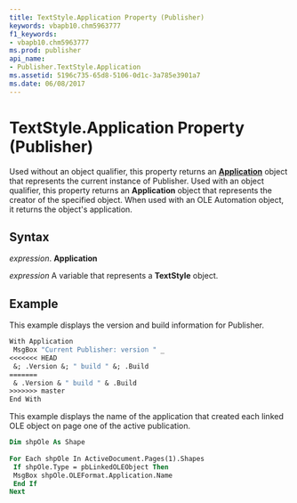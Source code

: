 ```yaml
---
title: TextStyle.Application Property (Publisher)
keywords: vbapb10.chm5963777
f1_keywords:
- vbapb10.chm5963777
ms.prod: publisher
api_name:
- Publisher.TextStyle.Application
ms.assetid: 5196c735-65d8-5106-0d1c-3a785e3901a7
ms.date: 06/08/2017
---
```



# TextStyle.Application Property (Publisher)

Used without an object qualifier, this property returns an  **[Application](Publisher.Application.md)** object that represents the current instance of Publisher. Used with an object qualifier, this property returns an  **Application** object that represents the creator of the specified object. When used with an OLE Automation object, it returns the object's application.


## Syntax

 _expression_. **Application**

 _expression_ A variable that represents a  **TextStyle** object.


## Example

This example displays the version and build information for Publisher.


```vb
With Application 
 MsgBox "Current Publisher: version " _ 
<<<<<<< HEAD
 &; .Version &; " build " &; .Build 
=======
 & .Version & " build " & .Build 
>>>>>>> master
End With
```

This example displays the name of the application that created each linked OLE object on page one of the active publication.




```vb
Dim shpOle As Shape 
 
For Each shpOle In ActiveDocument.Pages(1).Shapes 
 If shpOle.Type = pbLinkedOLEObject Then 
 MsgBox shpOle.OLEFormat.Application.Name 
 End If 
Next
```


